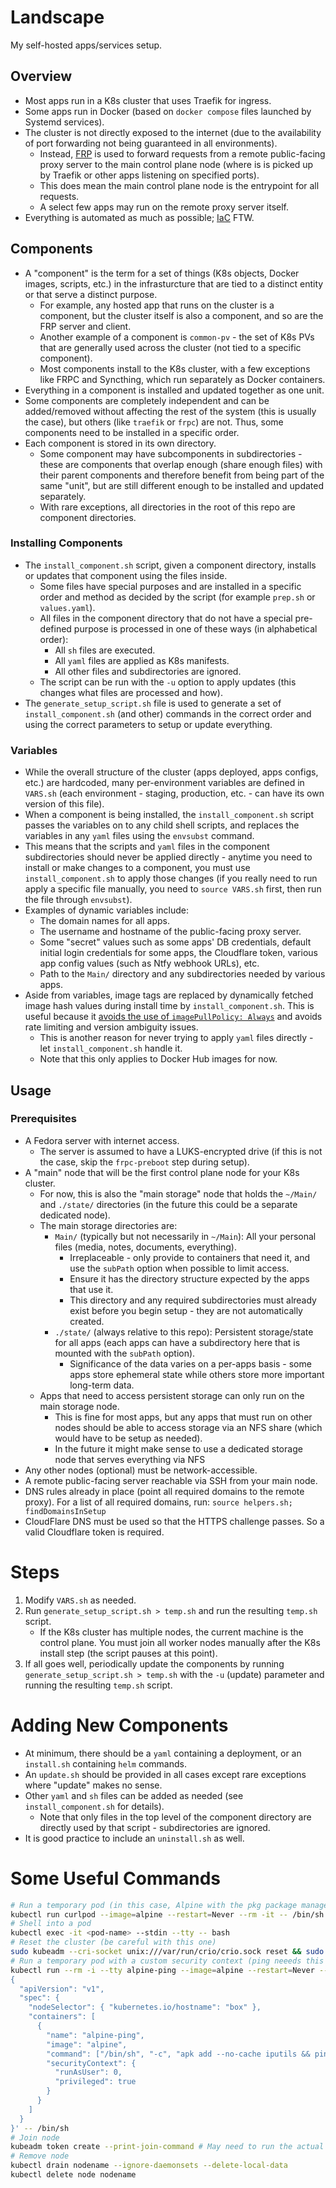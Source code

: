 # Landscape

My self-hosted apps/services setup.

## Overview

- Most apps run in a K8s cluster that uses Traefik for ingress.
- Some apps run in Docker (based on `docker compose` files launched by Systemd services).
- The cluster is not directly exposed to the internet (due to the availability of port forwarding not being guaranteed in all environments).
    - Instead, [FRP](https://github.com/fatedier/frp) is used to forward requests from a remote public-facing proxy server to the main control plane node (where is is picked up by Traefik or other apps listening on specified ports).
    - This does mean the main control plane node is the entrypoint for all requests.
    - A select few apps may run on the remote proxy server itself.
- Everything is automated as much as possible; [IaC](https://en.wikipedia.org/wiki/Infrastructure_as_code) FTW.

## Components

- A "component" is the term for a set of things (K8s objects, Docker images, scripts, etc.) in the infrasturcture that are tied to a distinct entity or that serve a distinct purpose.
    - For example, any hosted app that runs on the cluster is a component, but the cluster itself is also a component, and so are the FRP server and client.
    - Another example of a component is `common-pv` - the set of K8s PVs that are generally used across the cluster (not tied to a specific component).
    - Most components install to the K8s cluster, with a few exceptions like FRPC and Syncthing, which run separately as Docker containers.
- Everything in a component is installed and updated together as one unit.
- Some components are completely independent and can be added/removed without affecting the rest of the system (this is usually the case), but others (like `traefik` or `frpc`) are not. Thus, some components need to be installed in a specific order.
- Each component is stored in its own directory.
    - Some component may have subcomponents in subdirectories - these are components that overlap enough (share enough files) with their parent components and therefore benefit from being part of the same "unit", but are still different enough to be installed and updated separately.
    - With rare exceptions, all directories in the root of this repo are component directories.

### Installing Components

- The `install_component.sh` script, given a component directory, installs or updates that component using the files inside.
    - Some files have special purposes and are installed in a specific order and method as decided by the script (for example `prep.sh` or `values.yaml`).
    - All files in the component directory that do not have a special pre-defined purpose is processed in one of these ways (in alphabetical order):
        - All `sh` files are executed.
        - All `yaml` files are applied as K8s manifests.
        - All other files and subdirectories are ignored.
    - The script can be run with the `-u` option to apply updates (this changes what files are processed and how).
- The `generate_setup_script.sh` file is used to generate a set of `install_component.sh` (and other) commands in the correct order and using the correct parameters to setup or update everything.

### Variables

- While the overall structure of the cluster (apps deployed, apps configs, etc.) are hardcoded, many per-environment variables are defined in `VARS.sh` (each environment - staging, production, etc. - can have its own version of this file).
- When a component is being installed, the `install_component.sh` script passes the variables on to any child shell scripts, and replaces the variables in any `yaml` files using the `envsubst` command.
- This means that the scripts and `yaml` files in the component subdirectories should never be applied directly - anytime you need to install or make changes to a component, you must use `install_component.sh` to apply those changes (if you really need to run apply a specific file manually, you need to `source VARS.sh` first, then run the file through `envsubst`).
- Examples of dynamic variables include:
    - The domain names for all apps.
    - The username and hostname of the public-facing proxy server.
    - Some "secret" values such as some apps' DB credentials, default initial login credentials for some apps, the Cloudflare token, various app config values (such as Ntfy webhook URLs), etc. 
    - Path to the `Main/` directory and any subdirectories needed by various apps.
- Aside from variables, image tags are replaced by dynamically fetched image hash values during install time by `install_component.sh`. This is useful because it [avoids the use of `imagePullPolicy: Always`](https://kubernetes.io/docs/concepts/containers/images/#image-pull-policy) and avoids rate limiting and version ambiguity issues.
    - This is another reason for never trying to apply `yaml` files directly - let `install_component.sh` handle it.
    - Note that this only applies to Docker Hub images for now.

## Usage

### Prerequisites

- A Fedora server with internet access.
    - The server is assumed to have a LUKS-encrypted drive (if this is not the case, skip the `frpc-preboot` step during setup).
- A "main" node that will be the first control plane node for your K8s cluster.
    - For now, this is also the "main storage" node that holds the `~/Main/` and `./state/` directories (in the future this could be a separate dedicated node).
    - The main storage directories are:
        - `Main/` (typically but not necessarily in `~/Main`): All your personal files (media, notes, documents, everything).
            - Irreplaceable - only provide to containers that need it, and use the `subPath` option when possible to limit access.
            - Ensure it has the directory structure expected by the apps that use it.
            - This directory and any required subdirectories must already exist before you begin setup - they are not automatically created.
        - `./state/` (always relative to this repo): Persistent storage/state for all apps (each apps can have a subdirectory here that is mounted with the `subPath` option).
            - Significance of the data varies on a per-apps basis - some apps store ephemeral state while others store more important long-term data.
    - Apps that need to access persistent storage can only run on the main storage node.
        - This is fine for most apps, but any apps that must run on other nodes should be able to access storage via an NFS share (which would have to be setup as needed).
        - In the future it might make sense to use a dedicated storage node that serves everything via NFS 
- Any other nodes (optional) must be network-accessible.
- A remote public-facing server reachable via SSH from your main node.
- DNS rules already in place (point all required domains to the remote proxy). For a list of all required domains, run: `source helpers.sh; findDomainsInSetup`
- CloudFlare DNS must be used so that the HTTPS challenge passes. So a valid Cloudflare token is required.

# Steps

1. Modify `VARS.sh` as needed.
2. Run `generate_setup_script.sh > temp.sh` and run the resulting `temp.sh` script.
    - If the K8s cluster has multiple nodes, the current machine is the control plane. You must join all worker nodes manually after the K8s install step (the script pauses at this point).
3. If all goes well, periodically update the components by running `generate_setup_script.sh > temp.sh` with the `-u` (update) parameter and running the resulting `temp.sh` script.

# Adding New Components

- At minimum, there should be a `yaml` containing a deployment, or an `install.sh` containing `helm` commands.
- An `update.sh` should be provided in all cases except rare exceptions where "update" makes no sense.
- Other `yaml` and `sh` files can be added as needed (see `install_component.sh` for details).
    - Note that only files in the top level of the component directory are directly used by that script - subdirectories are ignored.
- It is good practice to include an `uninstall.sh` as well.

# Some Useful Commands

```bash
# Run a temporary pod (in this case, Alpine with the pkg package manager)
kubectl run curlpod --image=alpine --restart=Never --rm -it -- /bin/sh # Then apk add --no-cache curl
# Shell into a pod
kubectl exec -it <pod-name> --stdin --tty -- bash
# Reset the cluster (be careful with this one)
sudo kubeadm --cri-socket unix:///var/run/crio/crio.sock reset && sudo rm -r /etc/cni/net.d
# Run a temporary pod with a custom security context (ping neeeds this for example as seen below)
kubectl run --rm -i --tty alpine-ping --image=alpine --restart=Never --overrides='
{
  "apiVersion": "v1",
  "spec": {
    "nodeSelector": { "kubernetes.io/hostname": "box" },
    "containers": [
      {
        "name": "alpine-ping",
        "image": "alpine",
        "command": ["/bin/sh", "-c", "apk add --no-cache iputils && ping -c 4 10.96.0.10"],
        "securityContext": {
          "runAsUser": 0,
          "privileged": true
        }
      }
    ]
  }
}' -- /bin/sh
# Join node
kubeadm token create --print-join-command # May need to run the actual join command with --cri-socket unix:///var/run/crio/crio.sock
# Remove node
kubectl drain nodename --ignore-daemonsets --delete-local-data
kubectl delete node nodename
```